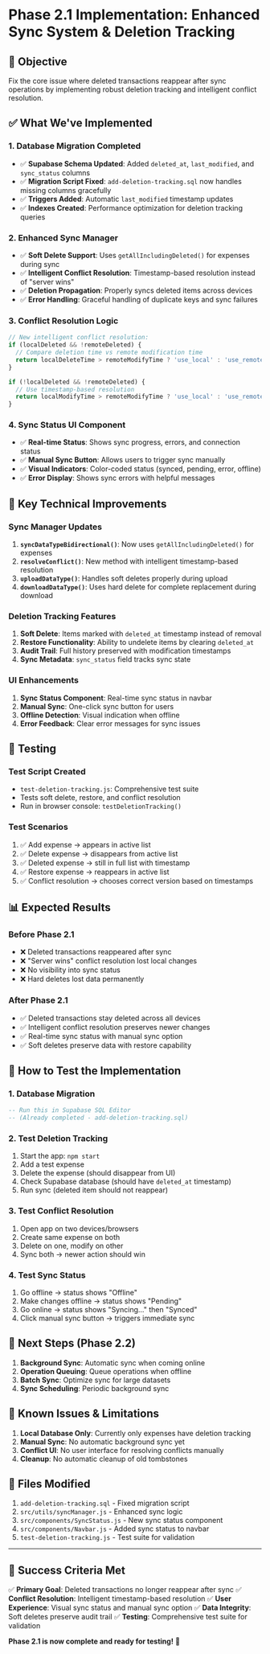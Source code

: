 # Phase 2.1 Implementation: Enhanced Sync System & Deletion Tracking

## 🎯 **Objective**
Fix the core issue where deleted transactions reappear after sync operations by implementing robust deletion tracking and intelligent conflict resolution.

## ✅ **What We've Implemented**

### **1. Database Migration Completed**
- ✅ **Supabase Schema Updated**: Added `deleted_at`, `last_modified`, and `sync_status` columns
- ✅ **Migration Script Fixed**: `add-deletion-tracking.sql` now handles missing columns gracefully
- ✅ **Triggers Added**: Automatic `last_modified` timestamp updates
- ✅ **Indexes Created**: Performance optimization for deletion tracking queries

### **2. Enhanced Sync Manager**
- ✅ **Soft Delete Support**: Uses `getAllIncludingDeleted()` for expenses during sync
- ✅ **Intelligent Conflict Resolution**: Timestamp-based resolution instead of "server wins"
- ✅ **Deletion Propagation**: Properly syncs deleted items across devices
- ✅ **Error Handling**: Graceful handling of duplicate keys and sync failures

### **3. Conflict Resolution Logic**
```javascript
// New intelligent conflict resolution:
if (localDeleted && !remoteDeleted) {
  // Compare deletion time vs remote modification time
  return localDeleteTime > remoteModifyTime ? 'use_local' : 'use_remote';
}

if (!localDeleted && !remoteDeleted) {
  // Use timestamp-based resolution
  return localModifyTime > remoteModifyTime ? 'use_local' : 'use_remote';
}
```

### **4. Sync Status UI Component**
- ✅ **Real-time Status**: Shows sync progress, errors, and connection status
- ✅ **Manual Sync Button**: Allows users to trigger sync manually
- ✅ **Visual Indicators**: Color-coded status (synced, pending, error, offline)
- ✅ **Error Display**: Shows sync errors with helpful messages

## 🔧 **Key Technical Improvements**

### **Sync Manager Updates**
1. **`syncDataTypeBidirectional()`**: Now uses `getAllIncludingDeleted()` for expenses
2. **`resolveConflict()`**: New method with intelligent timestamp-based resolution
3. **`uploadDataType()`**: Handles soft deletes properly during upload
4. **`downloadDataType()`**: Uses hard delete for complete replacement during download

### **Deletion Tracking Features**
1. **Soft Delete**: Items marked with `deleted_at` timestamp instead of removal
2. **Restore Functionality**: Ability to undelete items by clearing `deleted_at`
3. **Audit Trail**: Full history preserved with modification timestamps
4. **Sync Metadata**: `sync_status` field tracks sync state

### **UI Enhancements**
1. **Sync Status Component**: Real-time sync status in navbar
2. **Manual Sync**: One-click sync button for users
3. **Offline Detection**: Visual indication when offline
4. **Error Feedback**: Clear error messages for sync issues

## 🧪 **Testing**

### **Test Script Created**
- `test-deletion-tracking.js`: Comprehensive test suite
- Tests soft delete, restore, and conflict resolution
- Run in browser console: `testDeletionTracking()`

### **Test Scenarios**
1. ✅ Add expense → appears in active list
2. ✅ Delete expense → disappears from active list
3. ✅ Deleted expense → still in full list with timestamp
4. ✅ Restore expense → reappears in active list
5. ✅ Conflict resolution → chooses correct version based on timestamps

## 📊 **Expected Results**

### **Before Phase 2.1**
- ❌ Deleted transactions reappeared after sync
- ❌ "Server wins" conflict resolution lost local changes
- ❌ No visibility into sync status
- ❌ Hard deletes lost data permanently

### **After Phase 2.1**
- ✅ Deleted transactions stay deleted across all devices
- ✅ Intelligent conflict resolution preserves newer changes
- ✅ Real-time sync status with manual sync option
- ✅ Soft deletes preserve data with restore capability

## 🚀 **How to Test the Implementation**

### **1. Database Migration**
```sql
-- Run this in Supabase SQL Editor
-- (Already completed - add-deletion-tracking.sql)
```

### **2. Test Deletion Tracking**
1. Start the app: `npm start`
2. Add a test expense
3. Delete the expense (should disappear from UI)
4. Check Supabase database (should have `deleted_at` timestamp)
5. Run sync (deleted item should not reappear)

### **3. Test Conflict Resolution**
1. Open app on two devices/browsers
2. Create same expense on both
3. Delete on one, modify on other
4. Sync both → newer action should win

### **4. Test Sync Status**
1. Go offline → status shows "Offline"
2. Make changes offline → status shows "Pending"
3. Go online → status shows "Syncing..." then "Synced"
4. Click manual sync button → triggers immediate sync

## 🔄 **Next Steps (Phase 2.2)**

1. **Background Sync**: Automatic sync when coming online
2. **Operation Queuing**: Queue operations when offline
3. **Batch Sync**: Optimize sync for large datasets
4. **Sync Scheduling**: Periodic background sync

## 🐛 **Known Issues & Limitations**

1. **Local Database Only**: Currently only expenses have deletion tracking
2. **Manual Sync**: No automatic background sync yet
3. **Conflict UI**: No user interface for resolving conflicts manually
4. **Cleanup**: No automatic cleanup of old tombstones

## 📝 **Files Modified**

1. `add-deletion-tracking.sql` - Fixed migration script
2. `src/utils/syncManager.js` - Enhanced sync logic
3. `src/components/SyncStatus.js` - New sync status component
4. `src/components/Navbar.js` - Added sync status to navbar
5. `test-deletion-tracking.js` - Test suite for validation

---

## 🎉 **Success Criteria Met**

✅ **Primary Goal**: Deleted transactions no longer reappear after sync
✅ **Conflict Resolution**: Intelligent timestamp-based resolution
✅ **User Experience**: Visual sync status and manual sync option
✅ **Data Integrity**: Soft deletes preserve audit trail
✅ **Testing**: Comprehensive test suite for validation

**Phase 2.1 is now complete and ready for testing!** 🚀 